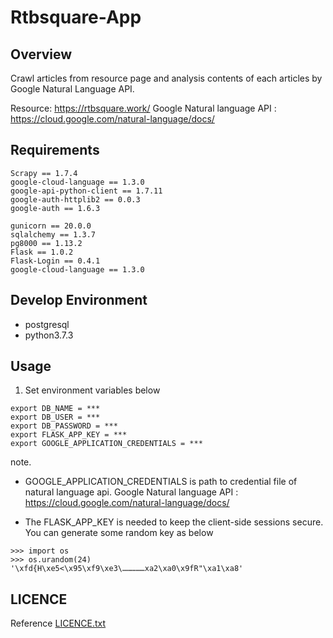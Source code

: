 # Rtbsquare-App


## Overview
Crawl articles from resource page and analysis contents of each articles by Google Natural Language API.

Resource: https://rtbsquare.work/
Google Natural language API : https://cloud.google.com/natural-language/docs/

## Requirements
```
Scrapy == 1.7.4
google-cloud-language == 1.3.0
google-api-python-client == 1.7.11
google-auth-httplib2 == 0.0.3
google-auth == 1.6.3

gunicorn == 20.0.0
sqlalchemy == 1.3.7
pg8000 == 1.13.2
Flask == 1.0.2
Flask-Login == 0.4.1
google-cloud-language == 1.3.0
```

## Develop Environment
- postgresql
- python3.7.3

## Usage

1. Set environment variables below
```
export DB_NAME = ***
export DB_USER = ***
export DB_PASSWORD = ***
export FLASK_APP_KEY = ***
export GOOGLE_APPLICATION_CREDENTIALS = ***
```
note. 
- GOOGLE_APPLICATION_CREDENTIALS is path to credential file of natural language api.
Google Natural language API : https://cloud.google.com/natural-language/docs/

- The FLASK_APP_KEY is needed to keep the client-side sessions secure.
You can generate some random key as below
```
>>> import os
>>> os.urandom(24)
'\xfd{H\xe5<\x95\xf9\xe3\……………xa2\xa0\x9fR"\xa1\xa8'
```

## LICENCE
Reference [LICENCE.txt](LICENSE.txt)